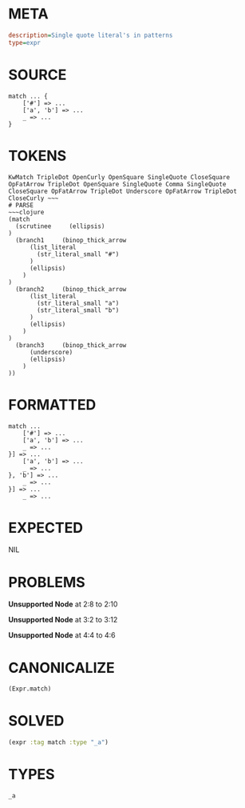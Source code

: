 # META
~~~ini
description=Single quote literal's in patterns
type=expr
~~~
# SOURCE
~~~roc
match ... {
	['#'] => ...
	['a', 'b'] => ...
	_ => ...
}
~~~
# TOKENS
~~~text
KwMatch TripleDot OpenCurly OpenSquare SingleQuote CloseSquare OpFatArrow TripleDot OpenSquare SingleQuote Comma SingleQuote CloseSquare OpFatArrow TripleDot Underscore OpFatArrow TripleDot CloseCurly ~~~
# PARSE
~~~clojure
(match
  (scrutinee     (ellipsis)
)
  (branch1     (binop_thick_arrow
      (list_literal
        (str_literal_small "#")
      )
      (ellipsis)
    )
)
  (branch2     (binop_thick_arrow
      (list_literal
        (str_literal_small "a")
        (str_literal_small "b")
      )
      (ellipsis)
    )
)
  (branch3     (binop_thick_arrow
      (underscore)
      (ellipsis)
    )
))
~~~
# FORMATTED
~~~roc
match ...
	['#'] => ...
	['a', 'b'] => ...
	_ => ...
}] => ...
	['a', 'b'] => ...
	_ => ...
}, 'b'] => ...
	_ => ...
}] => ...
	_ => ...
~~~
# EXPECTED
NIL
# PROBLEMS
**Unsupported Node**
at 2:8 to 2:10

**Unsupported Node**
at 3:2 to 3:12

**Unsupported Node**
at 4:4 to 4:6

# CANONICALIZE
~~~clojure
(Expr.match)
~~~
# SOLVED
~~~clojure
(expr :tag match :type "_a")
~~~
# TYPES
~~~roc
_a
~~~
